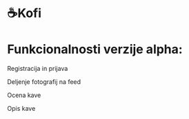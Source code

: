 # ☕️Kofi
# Funkcionalnosti verzije alpha:

Registracija in prijava

Deljenje fotografij na feed

Ocena kave

Opis kave
